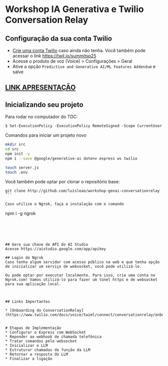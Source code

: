 # Workshop IA Generativa e Twilio Conversation Relay


## Configuração da sua conta Twilio
* [Crie uma conta Twilio](https://twil.io/summitsp25) caso ainda não tenha. Você também pode acessar o link https://twil.io/summitsp25
* Acesse o produto de voz (Voice) > Configurações > Geral
* Ative a opção `Predictive and Generative AI/ML Features Addendum` e salve

## [LINK APRESENTAÇÃO](https://docs.google.com/presentation/d/12YyHh4431qEYbz8JIIhYn92800cj2bd9-YWKOJHMwlQ/edit#slide=id.g343a50f534e_0_20)




## Inicializando seu projeto

Para rodar no computador do TDC:
```
$ Set-ExecutionPolicy -ExecutionPolicy RemoteSigned -Scope CurrentUser
```

Comandos para iniciar um projeto novo
```bash
mkdir src
cd src
npm init -y
npm i --save @google/generative-ai dotenv express ws twilio

touch server.js
touch .env

```

Você também pode optar por clonar o repositório base:
````
git clone http://github.com/luisleao/workshop-genai-conversationrelay
```

Caso utilize o Ngrok, faça a instalação com o comando
````
npm i -g ngrok
```





## Gere sua chave de API do AI Studio
Acesse https://aistudio.google.com/app/apikey

## Login do Ngrok
Caso tenha algum servidor com acesso público na web e que tenha opção de inicializar um serviço de websocket, você pode utilizá-lo.

Ou pode optar por executar localmente. Para isso, crie uma conta no Ngrok.com! Vamos utilizá-lo para fazer um túnel https e de websocket para sua aplicação local.



## Links Importantes

* [Onboarding do ConversationRelay](https://www.twilio.com/docs/voice/twiml/connect/conversationrelay/onboarding)


# Etapas de Implementação
* Configurar o Express com WebSocket
* Reponder ao webhook de chamada telefônica
* Tratar comandos pelo websocket
* Inicializar o LLM
* Estruturar chamadas de função da LLM
* Retornar a resposta do LLM
* Finalizar a ligação